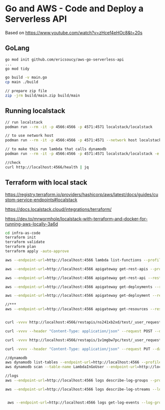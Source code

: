 # Go and AWS - Code and Deploy a Serverless API

Based on <https://www.youtube.com/watch?v=zHcef4eHOc8&t=20s>

## GoLang

```bash
go mod init github.com/ericsoucy/aws-go-serverless-api
...
go mod tidy

go build -v main.go
cp main ./build
```

```bash
// prepare zip file
zip -jrm build/main.zip build/main
```


## Running localstack

```bash
// run localstack
podman run --rm -it -p 4566:4566 -p 4571:4571 localstack/localstack

// to use network host
podman run --rm -it -p 4566:4566 -p 4571:4571 --network host localstack/localstack

// to make this run lambda that calls dynamodb
podman run --rm -it -p 4566:4566 -p 4571:4571 localstack/localstack -e DEFAULT_REGION=ca-central-1 -e AWS_DEFAULT_REGION=ca-central-1 -e AWS_SECRET_ACCESS_KEY = "test" -e AWS_ACCESS_KEY_ID = "test"

//check
curl http://localhost:4566/health | jq
```

## Terraform with local stack

<https://registry.terraform.io/providers/hashicorp/aws/latest/docs/guides/custom-service-endpoints#localstack>

<https://docs.localstack.cloud/integrations/terraform/>

<https://dev.to/mrwormhole/localstack-with-terraform-and-docker-for-running-aws-locally-3a6d>

```bash
cd infra-as-code
terraform init
terraform validate
terraform plan
terraform apply -auto-approve

aws --endpoint-url=http://localhost:4566 lambda list-functions --profile local

aws --endpoint-url=http://localhost:4566 apigateway get-rest-apis --profile local

aws --endpoint-url=http://localhost:4566 apigateway get-rest-api --rest-api-id ns241xb2xd --profile local

aws --endpoint-url=http://localhost:4566 apigateway get-deployments --rest-api-id ns241xb2xd --profile local

aws --endpoint-url=http://localhost:4566 apigateway get-deployment --rest-api-id ns241xb2xd --deployment-id rs7pmohpi0 --profile local

//***
aws --endpoint-url=http://localhost:4566 apigateway get-resources --rest-api-id ns241xb2xd --profile local


curl -vvvv http://localhost:4566/restapis/ns241xb2xd/test/_user_request_/

curl -vvvv --header "Content-Type: application/json" --request POST --data '{"email": "totot@toto.com", "firstName": "toto", "lastName":"toto"}' http://localhost:4566/restapis/qxkf29gdo8/test/_user_request_/

curl -vvvv http://localhost:4566/restapis/1v1mgbw7pc/test/_user_request_/?email\=toto@toto.com

curl -vvvv --header "Content-Type: application/json" --request PUT --data '{"email": "totot@toto.com", "firstName": "titi", "lastName":"titi"}' http://localhost:4566/restapis/qxkf29gdo8/test/_user_request_/

//dynamodb
aws dynamodb list-tables --endpoint-url=http://localhost:4566 --profile local
aws dynamodb scan --table-name LambdaInGoUser --endpoint-url=http://localhost:4566 --profile local

//logs
aws --endpoint-url=http://localhost:4566 logs describe-log-groups --profile local

aws --endpoint-url=http://localhost:4566 logs describe-log-streams --log-group-name /aws/lambda/go-serverless-api --profile local


 aws --endpoint-url=http://localhost:4566 logs get-log-events --log-group-name /aws/lambda/go-serverless-api --log-stream-name '2022/03/24/[LATEST]e60de935' --profile local
```
